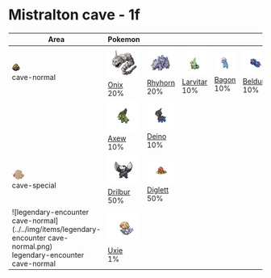 # Mistralton cave - 1f

| Area                                                                                                                             | Pokemon                                                                     | &nbsp;                                                                      | &nbsp;                                                                        | &nbsp;                                                                  | &nbsp;                                                                    | &nbsp;                                                                  |
| -------------------------------------------------------------------------------------------------------------------------------- | --------------------------------------------------------------------------- | --------------------------------------------------------------------------- | ----------------------------------------------------------------------------- | ----------------------------------------------------------------------- | ------------------------------------------------------------------------- | ----------------------------------------------------------------------- |
| ![cave-normal](../../img/items/cave-normal.png)<br/>cave-normal<br/>                                                             | ![onix](../../img/pokemon/095.png) <br/>[Onix](/pokemon/095) <br/>20%       | ![rhyhorn](../../img/pokemon/111.png) <br/>[Rhyhorn](/pokemon/111) <br/>20% | ![larvitar](../../img/pokemon/246.png) <br/>[Larvitar](/pokemon/246) <br/>10% | ![bagon](../../img/pokemon/371.png) <br/>[Bagon](/pokemon/371) <br/>10% | ![beldum](../../img/pokemon/374.png) <br/>[Beldum](/pokemon/374) <br/>10% | ![gible](../../img/pokemon/443.png) <br/>[Gible](/pokemon/443) <br/>10% |
|                                                                                                                                  | ![axew](../../img/pokemon/610.png) <br/>[Axew](/pokemon/610) <br/>10%       | ![deino](../../img/pokemon/633.png) <br/>[Deino](/pokemon/633) <br/>10%     |
| ![cave-special](../../img/items/cave-special.png)<br/>cave-special<br/>                                                          | ![drilbur](../../img/pokemon/529.png) <br/>[Drilbur](/pokemon/529) <br/>50% | ![diglett](../../img/pokemon/050.png) <br/>[Diglett](/pokemon/050) <br/>50% |
| ![legendary-encounter cave-normal](../../img/items/legendary-encounter cave-normal.png)<br/>legendary-encounter cave-normal<br/> | ![uxie](../../img/pokemon/480.png) <br/>[Uxie](/pokemon/480) <br/>1%        |